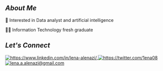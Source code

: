 <h2><i> About Me </i></h2>


 :telescope: Interested in Data analyst and artificial intelligence

:woman_technologist: Information Technology fresh graduate  

<h2><i>Let's Connect</i></h2>


<p align="left">
    <a href="https://www.linkedin.com/in/lena-alenazi/">
        <img align="center" src="https://img.shields.io/badge/LinkedIn-0077B5?style=for-the-badge&logo=linkedin&logoColor=white" alt="https://www.linkedin.com/in/lena-alenazi/" />
    </a>
    <a href="https://twitter.com/1ena08">
        <img align="center" src="https://img.shields.io/badge/Twitter-1DA1F2?style=for-the-badge&logo=twitter&logoColor=white" alt="https://twitter.com/1ena08" />
    <a title="lena.a.alenazi@gmail.com" href="mailto:lena.a.alenazi@gmail.com">
        <img align="center" src="https://img.shields.io/badge/Gmail-D14836?style=for-the-badge&logo=gmail&logoColor=white" alt="lena.a.alenazi@gmail.com" />
    </a>
</p>
<br>
